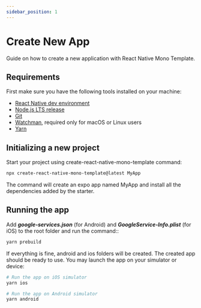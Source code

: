 ```yaml
---
sidebar_position: 1
---
```


# Create New App

Guide on how to create a new application with React Native Mono Template.

## Requirements

First make sure you have the following tools installed on your machine:

- [React Native dev environment](https://reactnative.dev/docs/environment-setup)
- [Node.js LTS release](https://nodejs.org/en/)
- [Git](https://git-scm.com/)
- [Watchman](https://facebook.github.io/watchman/docs/install#buildinstall), required only for macOS or Linux users
- [Yarn](https://yarnpkg.com/getting-started/install)

## Initializing a new project

Start your project using create-react-native-mono-template command:

```bash
npx create-react-native-mono-template@latest MyApp
```

The command will create an expo app named MyApp and install all the dependencies added by the starter.

## Running the app

Add **_google-services.json_** (for Android) and **_GoogleService-Info.plist_** (for iOS) to the root folder and run the command::

```bash
yarn prebuild
```

If everything is fine, android and ios folders will be created. The created app should be ready to use. You may launch the app on your simulator or device:

```bash
# Run the app on iOS simulator
yarn ios

# Run the app on Android simulator
yarn android
```
